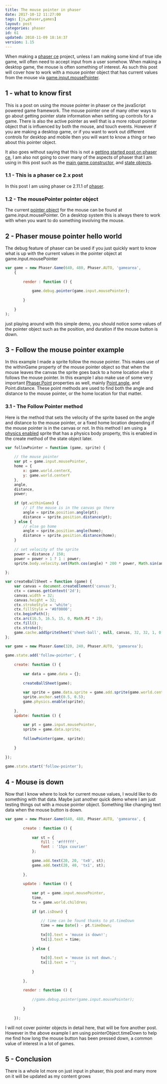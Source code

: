 ```yaml
---
title: The mouse pointer in phaser
date: 2017-10-12 11:27:00
tags: [js,phaser,games]
layout: post
categories: phaser
id: 61
updated: 2018-11-09 18:14:37
version: 1.15
---
```


When making a [phaser ce](https://photonstorm.github.io/phaser-ce/) project, unless I am making some kind of true idle game, will often need to accept input from a user somehow. When making a desktop game, the mouse is often something of interest. As such this post will cover how to work with a mouse pointer object that has current values from the mouse via [game.input.mousePointer](https://photonstorm.github.io/phaser-ce/Phaser.Input.html#mousePointer).

<!-- more -->

## 1 - what to know first

This is a post on using the mouse pointer in phaser ce the javaScript powered game framework. The mouse pointer one of many other ways to go about getting pointer state information when setting up controls for a game. There is also the active pointer as well that is a more robust pointer object that is influenced by both the mouse, and touch events. However if you are making a desktop game, or if you want to work out different controls for desktop and mobile then you will want to know a thing or two about this pointer object. 

It also goes without saying that this is not a [getting started post on phaser ce](/2017/10/04/phaser-getting-started/), I am also not going to cover many of the aspects of phaser that I am using in this post such as the [main game constructor](/2017/10/11/phaser-main-game-constructor/), and [state objects](/2017/10/06/phaser-state-objects/).

### 1.1 - This is a phaser ce 2.x post

In this post I am using phaser ce 2.11.1 of [phaser](https://phaser.io/).

### 1.2 - The mousePointer pointer object

The current [pointer object](/2017/10/17/phaser-input-pointer-objects/) for the mouse can be found at game.input.mousePointer. On a desktop system this is always there to work with when you want to do something involving the mouse.

## 2 - Phaser mouse pointer hello world

The debug feature of phaser can be used if you just quickly want to know what is up with the current values in the pointer object at game.input.mousePointer

```js
var game = new Phaser.Game(640, 480, Phaser.AUTO, 'gamearea', 
    {
 
        render : function () {
 
            game.debug.pointer(game.input.mousePointer);
 
        }
 
    }
);
```

just playing around with this simple demo, you should notice some values of the pointer object such as the position, and duration if the mouse button is down.

## 3 - Follow the mouse pointer example

In this example I made a sprite follow the mouse pointer. This makes use of the withinGame property of the mouse pointer object so that when the mouse leaves the canvas the sprite goes back to a home location else it follows the mouse pointer. In this example I also make use of some very important [Phaser.Point](/2018/11/03/phaser-point/) properties as well, mainly [Point.angle](/2018/08/19/phaser-point-angle-between-two-sprites/), and Point.distance. These point methods are used to find both the angle and distance to the mouse pointer, or the home location for that matter.

### 3.1 - The Follow Pointer method

Here is the method that sets the velocity of the sprite based on the angle and distance to the mouse pointer, or a fixed home location depending if the mouse pointer is in the canvas or not. In this method I am using a [physics enabled]( /2018/10/27/phaser-physics-getting-started/) sprite that has a physics body property, this is enabled in the create method of the state object later.

```js
var followPointer = function (game, sprite) {
 
    // the mouse pointer
    var pt = game.input.mousePointer,
    home = {
        x: game.world.centerX,
        y: game.world.centerY
    },
    angle,
    distance,
    power;
 
    if (pt.withinGame) {
        // if the mouse is in the canvas go there
        angle = sprite.position.angle(pt);
        distance = sprite.position.distance(pt);
    } else {
        // else go home
        angle = sprite.position.angle(home);
        distance = sprite.position.distance(home);
    }
 
    // set velocity of the sprite
    power = distance / 150;
    power = power > 1 ? 1 : power;
    sprite.body.velocity.set(Math.cos(angle) * 200 * power, Math.sin(angle) * 200 * power);
 
};
```

```js
var createBallSheet = function (game) {
    var canvas = document.createElement('canvas');
    ctx = canvas.getContext('2d');
    canvas.width = 32;
    canvas.height = 32;
    ctx.strokeStyle = 'white';
    ctx.fillStyle = '#8f0000';
    ctx.beginPath();
    ctx.arc(16.5, 16.5, 15, 0, Math.PI * 2);
    ctx.fill();
    ctx.stroke();
    game.cache.addSpriteSheet('sheet-ball', null, canvas, 32, 32, 1, 0, 0);
};
```

```js
var game = new Phaser.Game(320, 240, Phaser.AUTO, 'gamearea');
 
game.state.add('follow-pointer', {
 
    create: function () {
 
        var data = game.data = {};
 
        createBallSheet(game);
 
        var sprite = game.data.sprite = game.add.sprite(game.world.centerX, game.world.centerY, 'sheet-ball');
        sprite.anchor.set(0.5, 0.5);
        game.physics.enable(sprite);
 
    },
    update: function () {
 
        var pt = game.input.mousePointer,
        sprite = game.data.sprite;
 
        followPointer(game, sprite);
 
    }
 
});
 
game.state.start('follow-pointer');
```

## 4 - Mouse is down

Now that I know where to look for current mouse values, I would like to do something with that data. Maybe just another quick demo where I am just testing things out with a mouse pointer object. Something like changing text data when the mouse button is down.

```js
var game = new Phaser.Game(640, 480, Phaser.AUTO, 'gamearea', {
 
        create : function () {
 
            var st = {
                fill : '#ffffff',
                font : '15px courier'
            };
 
            game.add.text(20, 20, 'tx0', st);
            game.add.text(20, 40, 'tx1', st);
 
        },
 
        update : function () {
 
            var pt = game.input.mousePointer,
            time,
            tx = game.world.children;
 
            if (pt.isDown) {
 
                // time can be found thanks to pt.timeDown
                time = new Date() - pt.timeDown;
 
                tx[0].text = 'mouse is down!';
                tx[1].text = time;
 
            } else {
 
                tx[0].text = 'mouse is not down.';
                tx[1].text = '';
 
            }
 
        },
 
        render : function () {
 
            //game.debug.pointer(game.input.mousePointer);
 
        }
 
    });
```

I will not cover pointer objects in detail here, that will be fore another post. However in the above example I am using pointerObject.timeDown to help me find how long the mouse button has been pressed down, a common value of interest in a lot of games.

## 5 - Conclusion

There is a whole lot more on just input in phaser, this post and many more on it will be updated as my content grows
